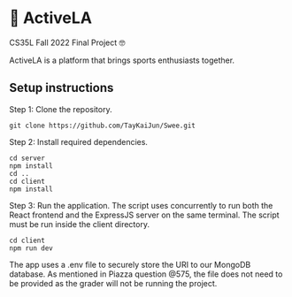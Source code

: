 # 💪 ActiveLA
CS35L Fall 2022 Final Project 🤓

ActiveLA is a platform that brings sports enthusiasts together.

## Setup instructions
Step 1: Clone the repository.
```
git clone https://github.com/TayKaiJun/Swee.git
```
Step 2: Install required dependencies.
```
cd server
npm install
cd ..
cd client
npm install
```
Step 3: Run the application. The script uses concurrently to run both the React frontend and the ExpressJS server on the same terminal. The script must be run inside the client directory.
```
cd client
npm run dev
```
The app uses a .env file to securely store the URI to our MongoDB database. As mentioned in Piazza question @575, the file does not need to be provided as the grader will not be running the project.


